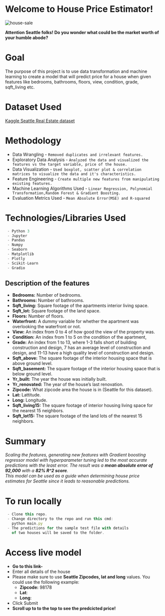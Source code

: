 # Welcome to House Price Estimator!

![house-sale](https://images.app.goo.gl/eSiFzxdvUgxmMzTQA/to/.png)

**Attention Seattle folks! Do you wonder what could be the market worth of your humble abode?**

# Goal
The purpose of this project is to use data transformation and machine learning to create a model that will predict price for a house when given features like bedrooms, bathrooms, floors, view, condition, grade, sqft_living etc.

# Dataset Used 
[Kaggle Seattle Real Estate dataset](https://www.kaggle.com/harlfoxem/housesalesprediction)

# Methodology
- Data Wrangling - `Removed duplicates and irrelevant features.`
 - Exploratory Data Analysis - `Analyzed the data and visualized the features vs the target variable, price of the house.`
 - Data Visualization - `Used boxplot, scatter plot & correlation matrices to visualize the data and it's characteristics.`
 -  Feature Engineering - `Create multiple new features from manipulating existing features.`
 - Machine Learning Algorithms Used - `Linear Regression, Polynomial Transformation,Random Forest & Gradient Boosting.`
 - Evaluation Metrics Used - `Mean Absolute Error(MSE) and R-squared`

# Technologies/Libraries Used
``` javascript
 - Python 3
 - Jupyter
 - Pandas
 - Numpy
 - Seaborn
 - Matplotlib
 - Plotly
 - Scikit-Learn
 - Gradio
 ```

## Description of the features

-  **Bedrooms:** Number of bedrooms.
- **Bathrooms:** Number of bathrooms.
- **Sqft_living:** Square footage of the apartments interior living space.
- **Sqft_lot:** Square footage of the land space.
- **Floors:** Number of floors.
- **Waterfront:** A dummy variable for whether the apartment was overlooking the waterfront or not.
- **View:** An index from 0 to 4 of how good the view of the property was.
- **Condition:** An index from 1 to 5 on the condition of the apartment,  
- **Grade:** An index from 1 to 13, where 1-3 falls short of building construction and design, 7 has an average level of construction and design, and 11-13 have a high quality level of construction and design.  
- **Sqft_above:** The square footage of the interior housing space that is above ground level.
- **Sqft_basement:** The square footage of the interior housing space that is below ground level.
- **Yr_built:** The year the house was initially built.
- **Yr_renovated:** The year of the house’s last renovation.  
- **Zipcode:** What zipcode area the house is in (Seattle for this dataset).
- **Lat:**  Lattitude.  
- **Long:** Longitude. 
- **Sqft_living15:** The square footage of interior housing living space for the nearest 15 neighbors. 
- **Sqft_lot15:** The square footage of the land lots of the nearest 15 neighbors.

# Summary

*Scaling the features, generating new features with Gradient boosting regressor model with hyperparameter tuning led to the most accurate predictions with the least error. The result was a **mean absolute error of 92,000** with a **82% R^2 score**.<br>
This model can be used as a guide when determining house price estimates for Seattle since it leads to reasonable predictions.*

# To run locally

``` javascript
 - Clone this repo.
 - Change directory to the repo and run this cmd:
   python main.py
 - The predictions for the sample test file with details
   of two houses will be saved to the folder.
 ```

# Access live model

- **Go to this link-**  
- Enter all details of the house
- Please make sure to use **Seattle Zipcodes, lat and long**
   values. You could use the following example:
    - **Zipcode:** 98178
    - **Lat**:
    - **Long**:
 - Click Submit
 - **Scroll up to to the top to see the predcicted price!**
